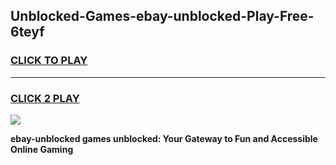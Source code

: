 
## Unblocked-Games-ebay-unblocked-Play-Free-6teyf
<h3>
<a href="https://premium76.site?title=ebay-unblocked&ref=23A">CLICK TO PLAY</a></h3>
<hr>

<h3>
<a href="https://premium76.site?title=ebay-unblocked&ref=23A">CLICK 2 PLAY</a>
  
</h3>

<a href="https://premium76.site?title=ebay-unblocked&ref=23A"><img src="https://clearcache.store/games.png"></a>


**ebay-unblocked games unblocked: Your Gateway to Fun and Accessible Online Gaming**
